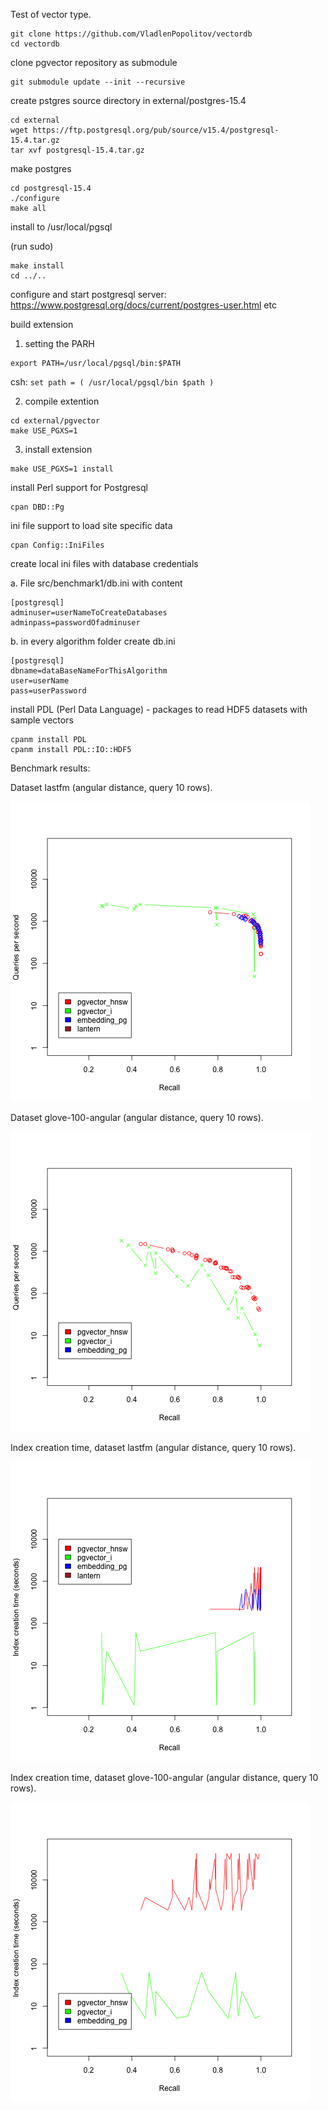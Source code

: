 Test of vector type.
```
git clone https://github.com/VladlenPopolitov/vectordb
cd vectordb
```
clone pgvector repository as submodule
```
git submodule update --init --recursive
```
create pstgres source directory in external/postgres-15.4
```
cd external 
wget https://ftp.postgresql.org/pub/source/v15.4/postgresql-15.4.tar.gz
tar xvf postgresql-15.4.tar.gz
```
make postgres 
```
cd postgresql-15.4
./configure
make all
```
install to /usr/local/pgsql

(run sudo)
```
make install
cd ../..
```
 configure and start postgresql server:
 https://www.postgresql.org/docs/current/postgres-user.html etc

 build extension

 1) setting the PARH
```
export PATH=/usr/local/pgsql/bin:$PATH
```
csh: `set path = ( /usr/local/pgsql/bin $path )`

2) compile extention
```
cd external/pgvector
make USE_PGXS=1
```
3) install extension
```
make USE_PGXS=1 install
```
install Perl support for Postgresql
```
cpan DBD::Pg
```
ini file support to load site specific data
```
cpan Config::IniFiles
```

create local ini files with database credentials

a. File src/benchmark1/db.ini with content
```
[postgresql]
adminuser=userNameToCreateDatabases
adminpass=passwordOfadminuser
```
b. in every algorithm folder create db.ini
```
[postgresql]
dbname=dataBaseNameForThisAlgorithm
user=userName
pass=userPassword
```
install PDL (Perl Data Language) - packages to read HDF5 datasets with sample vectors
```
cpanm install PDL
cpanm install PDL::IO::HDF5
```

Benchmark results:

Dataset lastfm (angular distance, query 10 rows).

![Benchmark](results/lastfm/10/benchmark.png?raw=true "Benchmark")


Dataset glove-100-angular (angular distance, query 10 rows).

![Benchmark](results/glove-100-a/10/benchmark.png?raw=true "Benchmark")

Index creation time, dataset lastfm (angular distance, query 10 rows).

![Benchmark](results/lastfm/10/benchmarkIndex.png?raw=true "Benchmark")


Index creation time, dataset glove-100-angular (angular distance, query 10 rows).

![Benchmark](results/glove-100-a/10/benchmarkIndex.png?raw=true "Benchmark")




